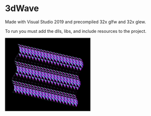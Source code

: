 # 3dWave

Made with Visual Studio 2019 and precompiled 32x glfw and 32x glew.

To run you must add the dlls, libs, and include resources to the project.

![](WaveGrid.gif)

